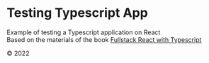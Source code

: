 # Testing Typescript App

Example of testing a Typescript application on React  
Based on the materials of the book [Fullstack React with Typescript]

[fullstack react with typescript]: https://www.newline.co/fullstack-react-with-typescript

© 2022
